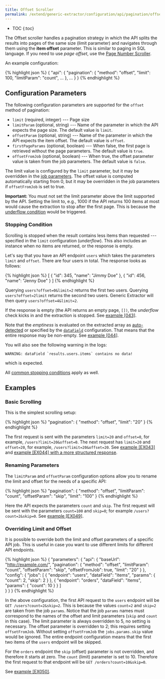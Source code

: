 ```yaml
---
title: Offset Scroller
permalink: /extend/generic-extractor/configuration/api/pagination/offset/
---
```


* TOC
{:toc}

The Offset scroller handles a pagination strategy in which the API splits the results into pages
of the same size (limit parameter) and navigates through them using the **item offset** parameter. This 
is similar to paging in SQL language. If you need to use *page offset*, use the 
[Page Number Scroller](/extend/generic-extractor/configuration/api/pagination/pagenum/).

An example configuration:

{% highlight json %}
{
    "api": {
        "pagination": {
            "method": "offset",
            "limit": 100,
            "limitParam": "count",
            ...
        },
        ...
    }
}
{% endhighlight %}

## Configuration Parameters
The following configuration parameters are supported for the `offset` method of pagination:

- `limit` (required, integer) --- Page size
- `limitParam` (optional, string) --- Name of the parameter in which the API expects the page size. The default value is `limit`.
- `offsetParam` (optional, string) --- Name of the parameter in which the API expects the item offset. The default value is `offset`.
- `firstPageParams` (optional, boolean) --- When false, the first page is retrieved without the page parameters. The default value is `true`.
- `offsetFromJob` (optional, boolean) --- When true, the offset parameter value is taken from the job parameters. The default value is `false`.

The limit value is configured by the `limit` parameter, but it may be overridden in 
the [job parameters](/extend/generic-extractor/configuration/config/jobs/#request-parameters). The offset value is computed automatically starting from 0, but it may be overridden in the job parameters if `offsetFromJob` is set to true.

**Important:** You must not set the limit parameter above the limit supported by the API. Setting the 
limit to, e.g., 1000 if the API returns 100 items at most would cause the extraction to stop after
the first page. This is because the [underflow condition](/extend/generic-extractor/configuration/api/pagination/#stopping-strategy)
would be triggered.

### Stopping Condition
Scrolling is stopped when the result contains less items than requested --- specified in the
`limit` configuration (*underflow*). This also includes an instance when no items are returned, or the 
response is empty.

Let's say that you have an API endpoint `users` which takes the parameters `limit` and `offset`. 
There are four users in total. The response looks as follows:

{% highlight json %}
[
    {
        "id": 345,
        "name": "Jimmy Doe"
    },
    {
        "id": 456,
        "name": "Jenny Doe"
    }
]
{% endhighlight %}

Querying `users?offset=0&limit=2` returns the first two users. Querying `users?offset=2limit` returns
the second two users. Generic Extractor will then query `users?offset=4&limit=2`. 

If the response is empty (the API returns an empty page, `[])`, the *underflow* check kicks in 
and the extraction is stopped. See [example [043]](https://github.com/keboola/generic-extractor/tree/master/doc/examples/043-paging-stop-underflow).

Note that the *emptiness* is evaluated on the extracted array as [auto-detected](/extend/generic-extractor/configuration/config/jobs/#data-field) or 
specified by the [`dataField`](/extend/generic-extractor/configuration/config/jobs/#data-field) configuration. 
That means that the entire response
may be non-empty. See [example [044]](https://github.com/keboola/generic-extractor/tree/master/doc/examples/044-paging-stop-underflow-struct).

You will also see the following warning in the logs:

    WARNING: dataField `results.users.items` contains no data!

which is expected.

All [common stopping conditions](/extend/generic-extractor/configuration/api/pagination/#stopping-strategy) apply as well.

## Examples

### Basic Scrolling
This is the simplest scrolling setup:

{% highlight json %}
"pagination": {
    "method": "offset",
    "limit": "20"
}
{% endhighlight %}

The first request is sent with the parameters `limit=20` and `offset=0`, for example, `/users?limit=20&offset=0`.
The next request has `limit=20` and `offset=20`, for example, `/users?limit=20&offset=20`.
See [example [EX043]](https://github.com/keboola/generic-extractor/tree/master/doc/examples/043-paging-stop-underflow) and
[example [EX044] with a more structured response](https://github.com/keboola/generic-extractor/tree/master/doc/examples/044-paging-stop-underflow-struct).

### Renaming Parameters
The `limitParam` and `offsetParam` configuration options allow you to rename the limit and 
offset for the needs of a specific API:

{% highlight json %}
"pagination": {
    "method": "offset",
    "limitParam": "count",
    "offsetParam": "skip",
    "limit": "100"
}
{% endhighlight %}

Here the API expects the parameters `count` and `skip`. The first request will be sent with the parameters `count=100` 
and `skip=0`; for example `/users?count=2&skip=0`. See [example [EX049]](https://github.com/keboola/generic-extractor/tree/master/doc/examples/049-pagination-offset-rename).

### Overriding Limit and Offset
It is possible to override both the limit and offset parameters of a specific API job. 
This is useful in case you want to use different limits for different API endpoints.

{% highlight json %}
{
    "parameters": {
        "api": {
            "baseUrl": "http://example.com/",
            "pagination": {
                "method": "offset",
                "limitParam": "count",
                "offsetParam": "skip",
                "offsetFromJob": true,
                "limit": "20"
            }
        },
        "config": {
            "jobs": [
                {
                    "endpoint": "users",
                    "dataField": "items",
                    "params": {
                        "count": 2,
                        "skip": 2
                    }
                },
                {
                    "endpoint": "orders",
                    "dataField": "items",
                    "params": {
                        "count": 10
                    }
                }
            ]            
        }
    }
}
{% endhighlight %}

In the above configuration, the first API request to the `users` endpoint will be
`GET /users?count=2&skip=2`. This is because the values `count=2` and `skip=2` are taken from the 
job `params`. Notice that the job `params` names must correspond to the names of the offset and 
limit parameters (`skip` and `count` in this case). The limit parameter is always overridden to 5, 
no setting is necessary. The offset parameter is overridden to 2; this requires setting `offsetFromJob`. 
Without setting `offsetFromJob` the `jobs.params.skip` value would be ignored. 
The entire endpoint configuration means that the first two items of the `users` endpoint will be skipped.

For the `orders` endpoint the `skip` (offset) parameter is not overridden, and therefore it starts at zero.
The `count` (limit) parameter is set to 10. Therefore the first request to that endpoint will be
`GET /orders?count=10&skip=0`. 

See [example [EX050]](https://github.com/keboola/generic-extractor/tree/master/doc/examples/050-pagination-offset-override).
